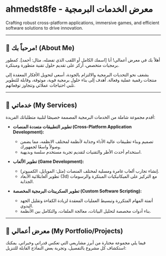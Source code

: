 # ahmedst8fe - معرض الخدمات البرمجية

Crafting robust cross-platform applications, immersive games, and efficient software solutions to drive innovation.

---

## 👋 مرحباً بك! (About Me)

أهلاً بك في معرض أعمالي! أنا [اسمك الكامل أو اللقب الذي تفضله، مثال: أحمد]. كمطور برمجيات متخصص، أركز على تقديم حلول تقنية متطورة ومبتكرة.

بشغف نحو التحديات البرمجية والالتزام بالجودة، أسعى لتحويل الأفكار المعقدة إلى منتجات رقمية عملية وفعالة. أهدف إلى بناء حلول برمجية قوية، موثوقة، وقابلة للتطوير تلبي احتياجات عملائي وتتجاوز توقعاتهم.

---

## 🚀 خدماتي (My Services)

أقدم مجموعة شاملة من الخدمات البرمجية المصممة خصيصًا لتلبية متطلباتك الفريدة:

* **تطوير التطبيقات متعددة المنصات (Cross-Platform Application Development):**
    * تصميم وبناء تطبيقات عالية الأداء وجذابة لأنظمة لمختلف الانظمه، مما يضمن وصولاً واسعًا لجمهورك.
    * استخدام أحدث الأطر والتقنيات لتقديم تجربة مستخدم سلسة وبديهية.

* **تطوير الألعاب (Game Development):**
    * إنشاء تجارب ألعاب غامرة ومسلية لمختلف المنصات (مثل: الموبايل، الكمبيوتر).
    * تطوير ألعابثلاثية الأبعاد (3d) مع التركيز على الميكانيكيات المبتكرة والرسومات الجذابة.

* **تطوير السكريبتات البرمجية المخصصة (Custom Software Scripting):**
    * أتمتة المهام المتكررة وتبسيط العمليات المعقدة لزيادة الكفاءة وتقليل الجهد اليدوي.
    * بناء أدوات مخصصة لتحليل البيانات، معالجة الملفات، والتكامل بين الأنظمة.

---

## 🌟 معرض أعمالي (My Portfolio/Projects)

فيما يلي مجموعة مختارة من أبرز مشاريعي التي تعكس قدراتي وخبراتي. يمكنك استكشاف كل مشروع بالتفصيل، وتجربة بعض النماذج القابلة للتنزيل:

